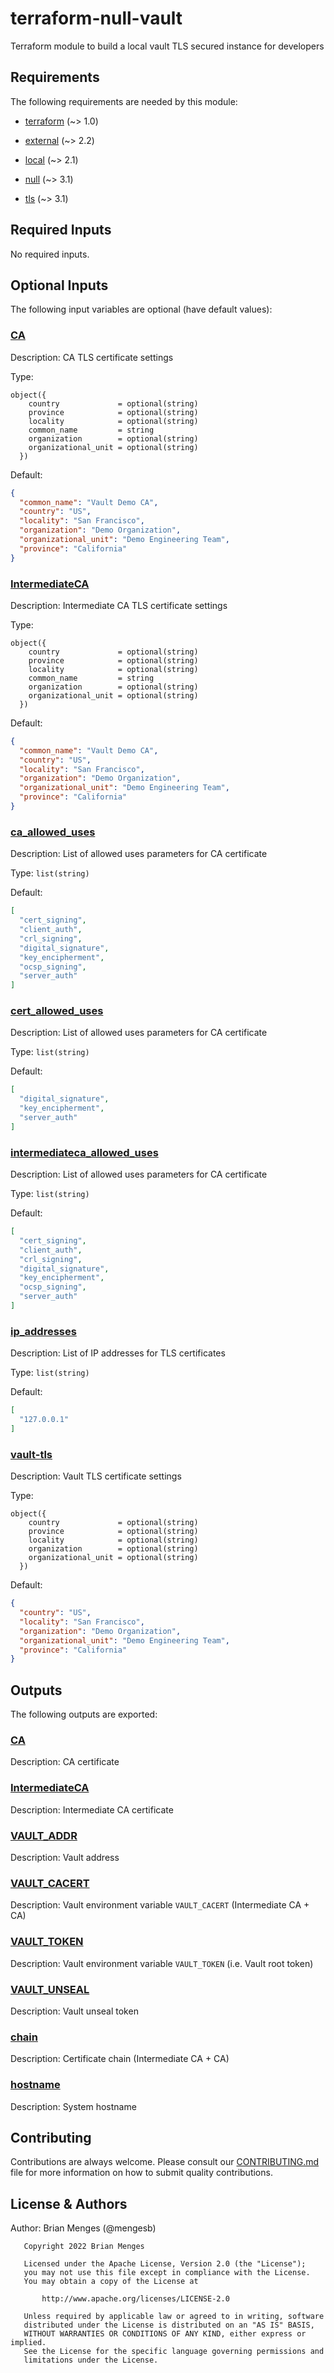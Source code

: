 <!--- BEGIN_TF_DOCS --->
<!-- markdownlint-disable MD024 MD033 -->
# terraform-null-vault

Terraform module to build a local vault TLS secured instance for developers

## Requirements

The following requirements are needed by this module:

- <a name="requirement_terraform"></a> [terraform](#requirement\_terraform) (~> 1.0)

- <a name="requirement_external"></a> [external](#requirement\_external) (~> 2.2)

- <a name="requirement_local"></a> [local](#requirement\_local) (~> 2.1)

- <a name="requirement_null"></a> [null](#requirement\_null) (~> 3.1)

- <a name="requirement_tls"></a> [tls](#requirement\_tls) (~> 3.1)

## Required Inputs

No required inputs.

## Optional Inputs

The following input variables are optional (have default values):

### <a name="input_CA"></a> [CA](#input\_CA)

Description: CA TLS certificate settings

Type:

```hcl
object({
    country             = optional(string)
    province            = optional(string)
    locality            = optional(string)
    common_name         = string
    organization        = optional(string)
    organizational_unit = optional(string)
  })
```

Default:

```json
{
  "common_name": "Vault Demo CA",
  "country": "US",
  "locality": "San Francisco",
  "organization": "Demo Organization",
  "organizational_unit": "Demo Engineering Team",
  "province": "California"
}
```

### <a name="input_IntermediateCA"></a> [IntermediateCA](#input\_IntermediateCA)

Description: Intermediate CA TLS certificate settings

Type:

```hcl
object({
    country             = optional(string)
    province            = optional(string)
    locality            = optional(string)
    common_name         = string
    organization        = optional(string)
    organizational_unit = optional(string)
  })
```

Default:

```json
{
  "common_name": "Vault Demo CA",
  "country": "US",
  "locality": "San Francisco",
  "organization": "Demo Organization",
  "organizational_unit": "Demo Engineering Team",
  "province": "California"
}
```

### <a name="input_ca_allowed_uses"></a> [ca\_allowed\_uses](#input\_ca\_allowed\_uses)

Description: List of allowed uses parameters for CA certificate

Type: `list(string)`

Default:

```json
[
  "cert_signing",
  "client_auth",
  "crl_signing",
  "digital_signature",
  "key_encipherment",
  "ocsp_signing",
  "server_auth"
]
```

### <a name="input_cert_allowed_uses"></a> [cert\_allowed\_uses](#input\_cert\_allowed\_uses)

Description: List of allowed uses parameters for CA certificate

Type: `list(string)`

Default:

```json
[
  "digital_signature",
  "key_encipherment",
  "server_auth"
]
```

### <a name="input_intermediateca_allowed_uses"></a> [intermediateca\_allowed\_uses](#input\_intermediateca\_allowed\_uses)

Description: List of allowed uses parameters for CA certificate

Type: `list(string)`

Default:

```json
[
  "cert_signing",
  "client_auth",
  "crl_signing",
  "digital_signature",
  "key_encipherment",
  "ocsp_signing",
  "server_auth"
]
```

### <a name="input_ip_addresses"></a> [ip\_addresses](#input\_ip\_addresses)

Description: List of IP addresses for TLS certificates

Type: `list(string)`

Default:

```json
[
  "127.0.0.1"
]
```

### <a name="input_vault-tls"></a> [vault-tls](#input\_vault-tls)

Description: Vault TLS certificate settings

Type:

```hcl
object({
    country             = optional(string)
    province            = optional(string)
    locality            = optional(string)
    organization        = optional(string)
    organizational_unit = optional(string)
  })
```

Default:

```json
{
  "country": "US",
  "locality": "San Francisco",
  "organization": "Demo Organization",
  "organizational_unit": "Demo Engineering Team",
  "province": "California"
}
```

## Outputs

The following outputs are exported:

### <a name="output_CA"></a> [CA](#output\_CA)

Description: CA certificate

### <a name="output_IntermediateCA"></a> [IntermediateCA](#output\_IntermediateCA)

Description: Intermediate CA certificate

### <a name="output_VAULT_ADDR"></a> [VAULT\_ADDR](#output\_VAULT\_ADDR)

Description: Vault address

### <a name="output_VAULT_CACERT"></a> [VAULT\_CACERT](#output\_VAULT\_CACERT)

Description: Vault environment variable `VAULT_CACERT` (Intermediate CA + CA)

### <a name="output_VAULT_TOKEN"></a> [VAULT\_TOKEN](#output\_VAULT\_TOKEN)

Description: Vault environment variable `VAULT_TOKEN` (i.e. Vault root token)

### <a name="output_VAULT_UNSEAL"></a> [VAULT\_UNSEAL](#output\_VAULT\_UNSEAL)

Description: Vault unseal token

### <a name="output_chain"></a> [chain](#output\_chain)

Description: Certificate chain (Intermediate CA + CA)

### <a name="output_hostname"></a> [hostname](#output\_hostname)

Description: System hostname

## Contributing

Contributions are always welcome. Please consult our [CONTRIBUTING.md](CONTRIBUTING.md) file for more information on how to submit quality contributions.

## License & Authors

Author: Brian Menges (@mengesb)

```text
   Copyright 2022 Brian Menges

   Licensed under the Apache License, Version 2.0 (the "License");
   you may not use this file except in compliance with the License.
   You may obtain a copy of the License at

       http://www.apache.org/licenses/LICENSE-2.0

   Unless required by applicable law or agreed to in writing, software
   distributed under the License is distributed on an "AS IS" BASIS,
   WITHOUT WARRANTIES OR CONDITIONS OF ANY KIND, either express or implied.
   See the License for the specific language governing permissions and
   limitations under the License.
```

<!--- END_TF_DOCS --->